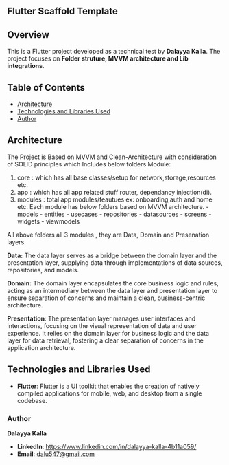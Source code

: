 ## Flutter Scaffold Template

## Overview
This is a Flutter project developed as a technical test by **Dalayya Kalla**. The project focuses on **Folder struture, MVVM architecture and Lib integrations**.

## Table of Contents
- [Architecture](#architecture)
- [Technologies and Libraries Used](#technologies-and-libraries-used)
- [Author](#author)

## Architecture

The Project is Based on MVVM and Clean-Architecture with consideration of SOLID principles which Includes below folders Module:

1. core : which has all base classes/setup for network,storage,resources etc.
2. app : which has all app related stuff router, dependancy injection(di).
3. modules : total app modules/feautues ex: onboarding,auth and home etc.
            Each module has below folders based on  MVVM architecture. 
            - models
            - entities
            - usecases
            - repositories
            - datasources
            - screens
            - widgets
            - viewmodels 

All above folders all 3 modules , they are Data, Domain and Presenation layers.


**Data:** The data layer serves as a bridge between the domain layer and the presentation layer, supplying data through implementations of data sources, repositories, and models.

**Domain:** The domain layer encapsulates the core business logic and rules, acting as an intermediary between the data layer and presentation layer to ensure separation of concerns and maintain a clean, business-centric architecture. 

**Presentation**: The presentation layer manages user interfaces and interactions, focusing on the visual representation of data and user experience. It relies on the domain layer for business logic and the data layer for data retrieval, fostering a clear separation of concerns in the application architecture.

## Technologies and Libraries Used

- **Flutter**: Flutter is a UI toolkit that enables the creation of natively compiled applications for mobile, web, and desktop from a single codebase.


### Author

 **Dalayya Kalla**

- **LinkedIn**: https://www.linkedin.com/in/dalayya-kalla-4b11a059/
- **Email**: [dalu547@gmail.com]()






